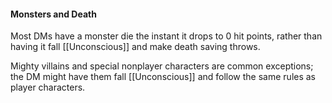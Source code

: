 #### Monsters and Death

Most DMs have a monster die the instant it drops to 0 hit points, rather than having it fall [[Unconscious]] and make death saving throws.

Mighty villains and special nonplayer characters are common exceptions; the DM might have them fall [[Unconscious]] and follow the same rules as player characters.

